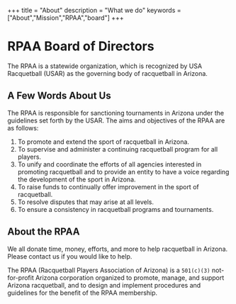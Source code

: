 +++
title = "About"
description = "What we do"
keywords = ["About","Mission","RPAA","board"]
+++


# RPAA Board of Directors

The RPAA is a statewide organization, which is recognized by USA Racquetball (USAR) as the governing body of racquetball in Arizona.

## A Few Words About Us

The RPAA is responsible for sanctioning tournaments in Arizona under the guidelines set forth by the USAR. The aims and objectives of the RPAA are as follows:

1. To promote and extend the sport of racquetball in Arizona.
1. To supervise and administer a continuing racquetball program for all players.
1. To unify and coordinate the efforts of all agencies interested in promoting racquetball and to provide an entity to have a voice regarding the development of the sport in Arizona.
1. To raise funds to continually offer improvement in the sport of racquetball.
1. To resolve disputes that may arise at all levels.
1. To ensure a consistency in racquetball programs and tournaments.

## About the RPAA
We all donate time, money, efforts, and more to help racquetball in Arizona. Please contact us if you would like to help.

The RPAA (Racquetball Players Association of Arizona) is a `501(c)(3)` not-for-profit Arizona corporation organized to promote, manage, and support Arizona racquetball, and to design and implement procedures and guidelines for the benefit of the RPAA membership.
